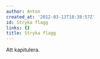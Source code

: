 ```yaml
---
author: Anton
created_at: '2012-03-13T18:38:57Z'
id: Stryka flagg
links: {}
title: Stryka flagg
---
```


Att kapitulera.
